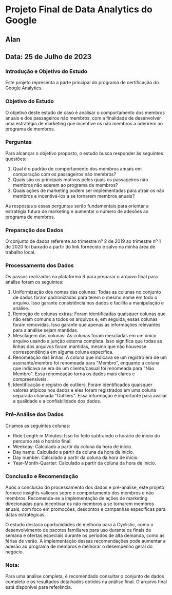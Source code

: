 # Projeto Final de Data Analytics do Google

## Alan
## Data: 25 de Julho de 2023

### Introdução e Objetivo do Estudo
Este projeto representa a parte principal do programa de certificação do Google Analytics.

### Objetivo do Estudo
O objetivo deste estudo de caso é analisar o comportamento dos membros anuais e dos passageiros não membros, com a finalidade de desenvolver uma estratégia de marketing que incentive os não membros a aderirem ao programa de membros.

### Perguntas
Para alcançar o objetivo proposto, o estudo busca responder às seguintes questões:

1. Qual é o padrão de comportamento dos membros anuais em comparação com os passageiros não membros?
2. Quais são os principais motivos pelos quais os passageiros não membros não aderem ao programa de membros?
3. Quais ações de marketing podem ser implementadas para atrair os não membros e incentivá-los a se tornarem membros anuais?

As respostas a essas perguntas serão fundamentais para orientar a estratégia futura de marketing e aumentar o número de adesões ao programa de membros.

### Preparação dos Dados
O conjunto de dados referente ao trimestre nº 2 de 2019 ao trimestre nº 1 de 2020 foi baixado a partir do link fornecido e salvo na minha área de trabalho local.

### Processamento dos Dados
Os passos realizados na plataforma R para preparar o arquivo final para análise foram os seguintes:

1. Uniformização dos nomes das colunas: Todas as colunas no conjunto de dados foram padronizadas para terem o mesmo nome em todo o arquivo. Isso garante consistência nos dados e facilita a manipulação e análise.
2. Remoção de colunas extras: Foram identificadas quaisquer colunas que não eram comuns a todos os arquivos e, em seguida, essas colunas foram removidas. Isso garante que apenas as informações relevantes para a análise sejam mantidas.
3. Mesclagem das colunas: As colunas foram mescladas em um único arquivo usando a junção externa completa. Isso significa que todas as linhas dos arquivos foram mantidas, mesmo que não houvesse correspondência em alguma coluna específica.
4. Renomeação das linhas: A coluna que indicava se um registro era de um assinante/membro foi renomeada para "Membro", enquanto a coluna que indicava se era de um cliente/casual foi renomeada para "Não Membro". Essa renomeação torna os dados mais claros e compreensíveis.
5. Identificação e registro de outliers: Foram identificados quaisquer valores atípicos nos dados e eles foram registrados em uma coluna separada chamada "Outliers". Essa informação é importante para avaliar a qualidade e a confiabilidade dos dados.

### Pré-Análise dos Dados
Criamos as seguintes colunas:
- Ride Length in Minutes: Isso foi feito subtraindo o horário de início do percurso até o horário final.
- Weekday: Calculado a partir da coluna da hora de início.
- Day name: Calculado a partir da coluna da hora de início.
- Day number: Calculado a partir da coluna da hora de início.
- Year-Month-Quarter: Calculado a partir da coluna da hora de início.

### Conclusão e Recomendação
Após a conclusão do processamento dos dados e pré-análise, este projeto fornece insights valiosos sobre o comportamento dos membros e não membros. Recomenda-se a implementação de ações de marketing direcionadas para incentivar os não membros a se tornarem membros anuais, com foco em promoções, descontos e campanhas específicas para datas estratégicas.

O estudo destaca oportunidades de melhoria para a Cyclistic, como o desenvolvimento de pacotes familiares para uso durante os finais de semana e ofertas especiais durante os períodos de alta demanda, como as férias de verão. A implementação dessas recomendações pode aumentar a adesão ao programa de membros e melhorar o desempenho geral do negócio.

### Nota:
Para uma análise completa, é recomendado consultar o conjunto de dados completo e os resultados detalhados obtidos na análise final. O arquivo final está disponível para referência.
